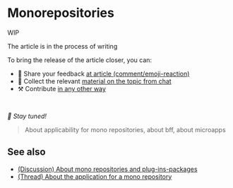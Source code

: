 # Monorepositories

WIP

The article is in the process of writing

To bring the release of the article closer, you can:

* 📢 Share your feedback [at article (comment/emoji-reaction)](https://github.com/feature-sliced/documentation/issues/221)
* 💬 Collect the relevant [material on the topic from chat](https://t.me/feature_sliced)
* ⚒️ Contribute [in any other way](https://github.com/feature-sliced/documentation/blob/master/CONTRIBUTING.md)

<br />

*🍰 Stay tuned!*

> About applicability for mono repositories, about bff, about microapps

## See also[​](#see-also "Direct link to heading")

* [(Discussion) About mono repositories and plug-ins-packages](https://github.com/feature-sliced/documentation/discussions/50)
* [(Thread) About the application for a mono repository](https://t.me/feature_sliced/2412)
